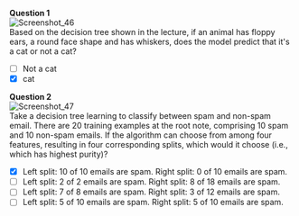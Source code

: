 **Question 1**<br>
![Screenshot_46](https://github.com/user-attachments/assets/8cc5ea14-1366-4ecf-8316-8b76c86b1866)<br>
Based on the decision tree shown in the lecture, if an animal has floppy ears, a round face shape and has whiskers, does the model predict that it's a cat or not a cat?
- [ ] Not a cat
- [x] cat

**Question 2**<br>
![Screenshot_47](https://github.com/user-attachments/assets/361aeffa-e000-4b60-95bc-f1cda36614b8)<br>
Take a decision tree learning to classify between spam and non-spam email. There are 20 training examples at the root note, comprising 10 spam and 10 non-spam emails. If the algorithm can choose from among four features, resulting in four corresponding splits, which would it choose (i.e., which has highest purity)? 
- [x] Left split: 10 of 10 emails are spam. Right split: 0 of 10 emails are spam. 
- [ ] Left split: 2 of 2 emails are spam. Right split: 8 of 18 emails are spam. 
- [ ] Left split: 7 of 8 emails are spam. Right split: 3 of 12 emails are spam. 
- [ ] Left split: 5 of 10 emails are spam. Right split: 5 of 10 emails are spam. 
